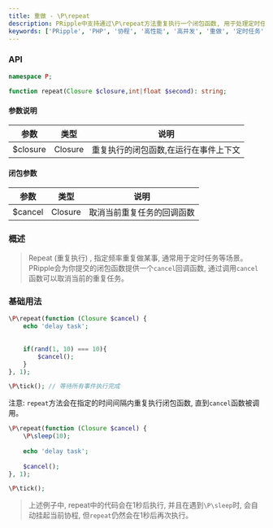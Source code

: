 ```yaml
---
title: 重做 - \P\repeat
description: PRipple中支持通过\P\repeat方法重复执行一个闭包函数, 用于处理定时任务等场景。PRipple会为你提交的闭包函数提供一个`cancel`回调函数, 通过调用`cancel`函数可以取消当前的重复任务。
keywords: ['PRipple', 'PHP', '协程', '高性能', '高并发', '重做', '定时任务']
---
```


### API

```php
namespace P;

function repeat(Closure $closure,int|float $second): string;
```

#### 参数说明

| 参数       | 类型      | 说明                  |
|----------|---------|---------------------|
| $closure | Closure | 重复执行的闭包函数,在运行在事件上下文 |

#### 闭包参数

| 参数      | 类型      | 说明            |
|---------|---------|---------------|
| $cancel | Closure | 取消当前重复任务的回调函数 |

### 概述

> Repeat (重复执行) , 指定频率重复做某事, 通常用于定时任务等场景。
> PRipple会为你提交的闭包函数提供一个`cancel`回调函数, 通过调用`cancel`函数可以取消当前的重复任务。

### 基础用法

```php
\P\repeat(function (Closure $cancel) {
    echo 'delay task';
    
    
    if(rand(1, 10) === 10){
        $cancel();
    }
}, 1);

\P\tick(); // 等待所有事件执行完成
```

注意: `repeat`方法会在指定的时间间隔内重复执行闭包函数, 直到`cancel`函数被调用。

```php
\P\repeat(function (Closure $cancel) {
    \P\sleep(10);
    
    echo 'delay task';
    
    $cancel();
}, 1);

\P\tick();
```

> 上述例子中, repeat中的代码会在1秒后执行, 并且在遇到`\P\sleep`时, 会自动挂起当前协程, 但`repeat`仍然会在1秒后再次执行。
